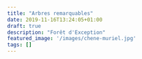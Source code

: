 ```yaml
---
title: "Arbres remarquables"
date: 2019-11-16T13:24:05+01:00
draft: true
description: "Forêt d'Exception"
featured_image: '/images/chene-muriel.jpg'
tags: []
---
```


